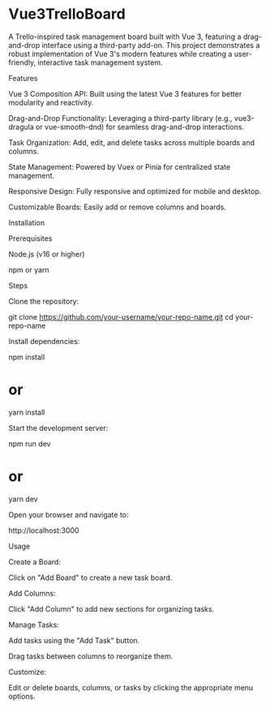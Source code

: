 # Vue3TrelloBoard
A Trello-inspired task management board built with Vue 3, featuring a drag-and-drop interface using a third-party add-on. This project demonstrates a robust implementation of Vue 3's modern features while creating a user-friendly, interactive task management system.


Features

Vue 3 Composition API: Built using the latest Vue 3 features for better modularity and reactivity.

Drag-and-Drop Functionality: Leveraging a third-party library (e.g., vue3-dragula or vue-smooth-dnd) for seamless drag-and-drop interactions.

Task Organization: Add, edit, and delete tasks across multiple boards and columns.

State Management: Powered by Vuex or Pinia for centralized state management.

Responsive Design: Fully responsive and optimized for mobile and desktop.

Customizable Boards: Easily add or remove columns and boards.

Installation

Prerequisites

Node.js (v16 or higher)

npm or yarn

Steps

Clone the repository:

git clone https://github.com/your-username/your-repo-name.git
cd your-repo-name

Install dependencies:

npm install
# or
yarn install

Start the development server:

npm run dev
# or
yarn dev

Open your browser and navigate to:

http://localhost:3000

Usage

Create a Board:

Click on "Add Board" to create a new task board.

Add Columns:

Click "Add Column" to add new sections for organizing tasks.

Manage Tasks:

Add tasks using the "Add Task" button.

Drag tasks between columns to reorganize them.

Customize:

Edit or delete boards, columns, or tasks by clicking the appropriate menu options.

